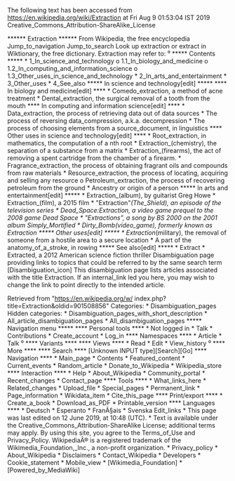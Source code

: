 The following text has been accessed from https://en.wikipedia.org/wiki/Extraction at Fri Aug 9 01:53:04 IST 2019
Creative_Commons_Attribution-ShareAlike_License




















****** Extraction ******
From Wikipedia, the free encyclopedia
Jump_to_navigation Jump_to_search
 Look up extraction or extract in Wiktionary, the free dictionary.
Extraction may refer to:
⁰
***** Contents *****
    * 1_In_science_and_technology
          o 1.1_In_biology_and_medicine
          o 1.2_In_computing_and_information_science
          o 1.3_Other_uses_in_science_and_technology
    * 2_In_arts_and_entertainment
    * 3_Other_uses
    * 4_See_also
***** In science and technology[edit] *****
**** In biology and medicine[edit] ****
    * Comedo_extraction, a method of acne treatment
    * Dental_extraction, the surgical removal of a tooth from the mouth
**** In computing and information science[edit] ****
    * Data_extraction, the process of retrieving data out of data sources
    * The process of reversing data_compression, a.k.a. decompression
    * The process of choosing elements from a source_document, in linguistics
**** Other uses in science and technology[edit] ****
    * Root_extraction, in mathematics, the computation of a nth root
    * Extraction_(chemistry), the separation of a substance from a matrix
    * Extraction_(firearms), the act of removing a spent cartridge from the
      chamber of a firearm.
    * Fragrance_extraction, the process of obtaining fragrant oils and
      compounds from raw materials
    * Resource_extraction, the process of locating, acquiring and selling any
      resource
          o Petroleum_extraction, the process of recovering petroleum from the
            ground
    * Ancestry or origin of a person
***** In arts and entertainment[edit] *****
    * Extraction_(album), by guitarist Greg Howe
    * Extraction_(film), a 2015 film
    * "Extraction"_(The_Shield), an episode of the television series
    * Dead_Space:_Extraction, a video game prequel to the 2008 game Dead Space
    * "Extractions", a song by BS 2000 on the 2001 album Simply_Mortified
    * Dirty_Bomb_(video_game), formerly known as Extraction
***** Other uses[edit] *****
    * Extraction_(military), the removal of someone from a hostile area to a
      secure location
    * A part of the anatomy_of_a_stroke, in rowing
***** See also[edit] *****
    * Extract
    * Extracted, a 2012 American science fiction thriller
                      Disambiguation page providing links to topics that could
                      be referred to by the same search term
[Disambiguation_icon] This disambiguation page lists articles associated with
                      the title Extraction.
                      If an internal_link led you here, you may wish to change
                      the link to point directly to the intended article.

Retrieved from "https://en.wikipedia.org/w/
index.php?title=Extraction&oldid=901508856"
Categories:
    * Disambiguation_pages
Hidden categories:
    * Disambiguation_pages_with_short_description
    * All_article_disambiguation_pages
    * All_disambiguation_pages
***** Navigation menu *****
**** Personal tools ****
    * Not logged in
    * Talk
    * Contributions
    * Create_account
    * Log_in
**** Namespaces ****
    * Article
    * Talk
⁰
**** Variants ****
**** Views ****
    * Read
    * Edit
    * View_history
⁰
**** More ****
**** Search ****
[Unknown INPUT type][Search][Go]
**** Navigation ****
    * Main_page
    * Contents
    * Featured_content
    * Current_events
    * Random_article
    * Donate_to_Wikipedia
    * Wikipedia_store
**** Interaction ****
    * Help
    * About_Wikipedia
    * Community_portal
    * Recent_changes
    * Contact_page
**** Tools ****
    * What_links_here
    * Related_changes
    * Upload_file
    * Special_pages
    * Permanent_link
    * Page_information
    * Wikidata_item
    * Cite_this_page
**** Print/export ****
    * Create_a_book
    * Download_as_PDF
    * Printable_version
**** Languages ****
    * Deutsch
    * Esperanto
    * FranÃ§ais
    * Svenska
Edit_links
    * This page was last edited on 12 June 2019, at 10:48 (UTC).
    * Text is available under the Creative_Commons_Attribution-ShareAlike
      License; additional terms may apply. By using this site, you agree to the
      Terms_of_Use and Privacy_Policy. WikipediaÂ® is a registered trademark of
      the Wikimedia_Foundation,_Inc., a non-profit organization.
    * Privacy_policy
    * About_Wikipedia
    * Disclaimers
    * Contact_Wikipedia
    * Developers
    * Cookie_statement
    * Mobile_view
    * [Wikimedia_Foundation]
    * [Powered_by_MediaWiki]
